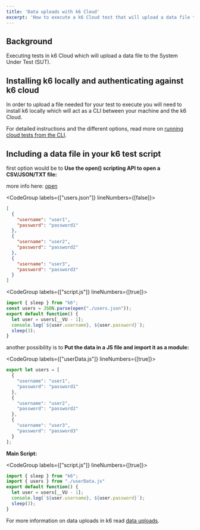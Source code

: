```yaml
---
title: 'Data uploads with k6 Cloud'
excerpt: 'How to execute a k6 Cloud test that will upload a data file to the System Under Test(SUT)'
---
```


## Background

Executing tests in k6 Cloud which will upload a data file to the System Under Test (SUT).

## Installing k6 locally and authenticating against k6 cloud

In order to upload a file needed for your test to execute you will need to install k6 locally which will act as a CLI between your machine and the k6 Cloud.

For detailed instructions and the different options, read more on [running cloud tests from the CLI](/cloud/creating-and-running-a-test/cloud-tests-from-the-cli).

## Including a data file in your k6 test script

first option would be to **Use the open() scripting API to open a CSV/JSON/TXT file:**

more info here: [open](/javascript-api/init-context/open-filepath-mode)

<CodeGroup labels={["users.json"]} lineNumbers={[false]}>

```json
[
  {
    "username": "user1",
    "password": "password1"
  },
  {
    "username": "user2",
    "password": "password2"
  },
  {
    "username": "user3",
    "password": "password3"
  }
]
```

</CodeGroup>

<CodeGroup labels={["script.js"]} lineNumbers={[true]}>

```JavaScript
import { sleep } from "k6";
const users = JSON.parse(open("./users.json"));
export default function() {
  let user = users[__VU - 1];
  console.log(`${user.username}, ${user.password}`);
  sleep(3);
}
```

</CodeGroup>

another possibility is to **Put the data in a JS file and import it as a module:**

<CodeGroup labels={["userData.js"]} lineNumbers={[true]}>

```JavaScript
export let users = [
  {
    "username": "user1",
    "password": "password1"
  },
  {
    "username": "user2",
    "password": "password2"
  },
  {
    "username": "user3",
    "password": "password3"
  }
];
```

</CodeGroup>

**Main Script:**

<CodeGroup labels={["script.js"]} lineNumbers={[true]}>

```JavaScript
import { sleep } from "k6";
import { users } from "./userData.js"
export default function() {
  let user = users[__VU - 1];
  console.log(`${user.username}, ${user.password}`);
  sleep(3);
}
```

</CodeGroup>

For more information on data uploads in k6 read [data uploads](/examples/examples/data-uploads).
